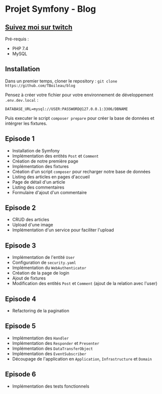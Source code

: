 Projet Symfony - Blog
=====================

[Suivez moi sur twitch](https://www.twitch.tv/toham)
---------------------

Pré-requis :
* PHP 7.4
* MySQL

Installation
------------

Dans un premier temps, cloner le repository : `git clone https://github.com/TBoileau/blog`

Pensez à créer votre fichier pour votre environnement de développement `.env.dev.local` :
```dotenv
DATABASE_URL=mysql://USER:PASSWORD@127.0.0.1:3306/DBNAME
```

Puis executer le script `composer prepare` pour créer la base de données et intérgrer les fixtures.

Episode 1
---------

* Installation de Symfony
* Implémentation des entités `Post` et `Comment`
* Création de notre première page
* Implémentation des fixtures
* Création d'un script `composer` pour recharger notre base de données
* Listing des articles en pages d'accueil
* Page de détail d'un article
* Listing des commentaires
* Formulaire d'ajout d'un commentaire

Episode 2
---------

* CRUD des articles
* Upload d'une image
* Implémentation d'un service pour faciliter l'upload

Episode 3
---------

* Implémentation de l'entité `User`
* Configuration de `security.yaml`
* Implémentation du `WebAuthenticator`
* Création de la page de login
* Ajout de fixtures
* Modification des entités `Post` et `Comment` (ajout de la relation avec l'user)

Episode 4
---------

* Refactoring de la pagination

Episode 5
---------

* Implémentation des `Handler`
* Implémentation des `Responder` et `Presenter`
* Implémentation des `DataTransferObject`
* Implémentation des `EventSubscriber`
* Découpage de l'application en `Application`, `Infrastructure` et `Domain`

Episode 6
---------

* Implémentation des tests fonctionnels